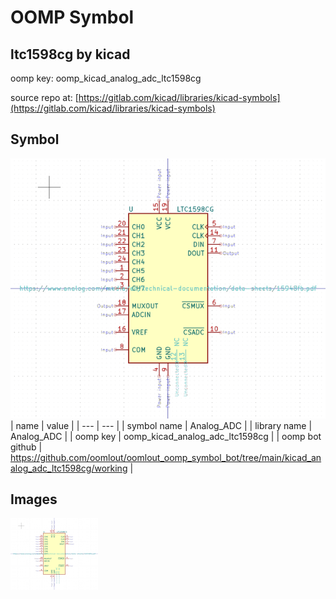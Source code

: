 # OOMP Symbol  
## ltc1598cg  by kicad  
  
oomp key: oomp_kicad_analog_adc_ltc1598cg  
  
source repo at: [https://gitlab.com/kicad/libraries/kicad-symbols](https://gitlab.com/kicad/libraries/kicad-symbols)  
## Symbol  
  
[![working.png](working_600.png)](working.png)  
| name | value | 
| --- | --- | 
| symbol name | Analog_ADC | 
| library name | Analog_ADC | 
| oomp key | oomp_kicad_analog_adc_ltc1598cg | 
| oomp bot github | https://github.com/oomlout/oomlout_oomp_symbol_bot/tree/main/kicad_analog_adc_ltc1598cg/working | 
## Images  
  
[![working.png](working_140.png)](working.png)  
